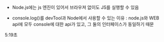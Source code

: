 - Node.js에는 js 엔진이 있어서 브라우져 없이도 JS를 실행할 수 있음

- console.log()를 devTool과 Node에서 사용할 수 있는 이유 : node.js와 WEB api에 모두 console에 대한 api가 있고, 그 둘의 인터페이스가 동일하기 때문

5:19초